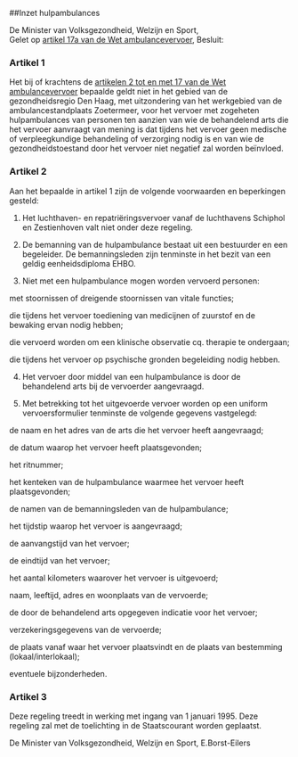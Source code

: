 <meta http-equiv='Content-Type' content='text/html; charset=utf-8' />

##Inzet hulpambulances

De Minister van Volksgezondheid, Welzijn en Sport,  
Gelet op [artikel 17a van de Wet ambulancevervoer](../../../../wet/wet/ambulancevervoer/BWBR0002757/README.md),
Besluit:    

### Artikel  1  

Het bij of krachtens de [artikelen 2 tot en met 17 van de Wet ambulancevervoer](../../../../wet/wet/ambulancevervoer/BWBR0002757/README.md) bepaalde geldt niet in het gebied van de gezondheidsregio Den Haag, met uitzondering van het werkgebied van de ambulancestandplaats Zoetermeer, voor het vervoer met zogeheten hulpambulances van personen ten aanzien van wie de behandelend arts die het vervoer aanvraagt van mening is dat tijdens het vervoer geen medische of verpleegkundige behandeling of verzorging nodig is en van wie de gezondheidstoestand door het vervoer niet negatief zal worden beïnvloed.  

### Artikel  2  

Aan het bepaalde in artikel 1 zijn de volgende voorwaarden en beperkingen gesteld: 

1. Het luchthaven- en repatriëringsvervoer vanaf de luchthavens Schiphol en Zestienhoven valt niet onder deze regeling.  

2. De bemanning van de hulpambulance bestaat uit een bestuurder en een begeleider. De bemanningsleden zijn tenminste in het bezit van een geldig eenheidsdiploma EHBO.  

3. Niet met een hulpambulance mogen worden vervoerd personen: 

met stoornissen of dreigende stoornissen van vitale functies;  

die tijdens het vervoer toediening van medicijnen of zuurstof en de bewaking ervan nodig hebben;  

die vervoerd worden om een klinische observatie cq. therapie te ondergaan;  

die tijdens het vervoer op psychische gronden begeleiding nodig hebben.    

4. Het vervoer door middel van een hulpambulance is door de behandelend arts bij de vervoerder aangevraagd.  

5. Met betrekking tot het uitgevoerde vervoer worden op een uniform vervoersformulier tenminste de volgende gegevens vastgelegd: 

de naam en het adres van de arts die het vervoer heeft aangevraagd;  

de datum waarop het vervoer heeft plaatsgevonden;  

het ritnummer;  

het kenteken van de hulpambulance waarmee het vervoer heeft plaatsgevonden;  

de namen van de bemanningsleden van de hulpambulance;  

het tijdstip waarop het vervoer is aangevraagd;  

de aanvangstijd van het vervoer;  

de eindtijd van het vervoer;  

het aantal kilometers waarover het vervoer is uitgevoerd;  

naam, leeftijd, adres en woonplaats van de vervoerde;  

de door de behandelend arts opgegeven indicatie voor het vervoer;  

verzekeringsgegevens van de vervoerde;  

de plaats vanaf waar het vervoer plaatsvindt en de plaats van bestemming (lokaal/interlokaal);  

eventuele bijzonderheden.      

### Artikel  3  

Deze regeling treedt in werking met ingang van 1 januari 1995. Deze regeling zal met de toelichting in de Staatscourant worden geplaatst.  

De 
Minister van Volksgezondheid, Welzijn en Sport, 
E.Borst-Eilers    
